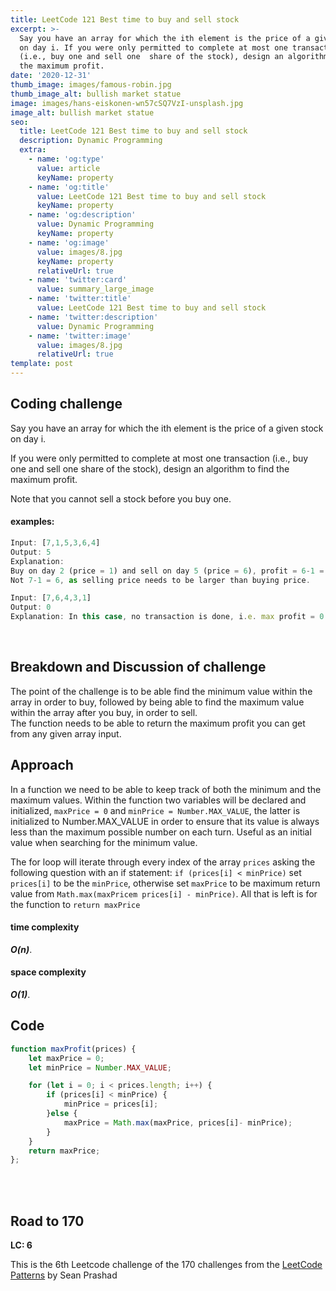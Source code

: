 ```yaml
---
title: LeetCode 121 Best time to buy and sell stock
excerpt: >-
  Say you have an array for which the ith element is the price of a given stock
  on day i. If you were only permitted to complete at most one transaction
  (i.e., buy one and sell one  share of the stock), design an algorithm to find
  the maximum profit.
date: '2020-12-31'
thumb_image: images/famous-robin.jpg
thumb_image_alt: bullish market statue
image: images/hans-eiskonen-wn57cSQ7VzI-unsplash.jpg
image_alt: bullish market statue
seo:
  title: LeetCode 121 Best time to buy and sell stock
  description: Dynamic Programming
  extra:
    - name: 'og:type'
      value: article
      keyName: property
    - name: 'og:title'
      value: LeetCode 121 Best time to buy and sell stock
      keyName: property
    - name: 'og:description'
      value: Dynamic Programming
      keyName: property
    - name: 'og:image'
      value: images/8.jpg
      keyName: property
      relativeUrl: true
    - name: 'twitter:card'
      value: summary_large_image
    - name: 'twitter:title'
      value: LeetCode 121 Best time to buy and sell stock
    - name: 'twitter:description'
      value: Dynamic Programming
    - name: 'twitter:image'
      value: images/8.jpg
      relativeUrl: true
template: post
---
```


## Coding challenge

Say you have an array for which the ith element is the price of a given stock on day i.

If you were only permitted to complete at most one transaction (i.e., buy one and sell one 
share of the stock), design an algorithm to find the maximum profit.

Note that you cannot sell a stock before you buy one.

#### examples:


```javascript
Input: [7,1,5,3,6,4]
Output: 5
Explanation: 
Buy on day 2 (price = 1) and sell on day 5 (price = 6), profit = 6-1 = 5. 
Not 7-1 = 6, as selling price needs to be larger than buying price.

Input: [7,6,4,3,1]
Output: 0
Explanation: In this case, no transaction is done, i.e. max profit = 0.

```
<br>

## Breakdown and Discussion of challenge

The point of the challenge is to be able find the minimum value within the array in order to buy, followed by being able to find the maximum value within the array after you buy, in order to sell. 
<br>The function needs to be able to return the maximum profit you can get from any given array input.


## Approach

In a function we need to be able to keep track of both the minimum and the maximum values. Within the function two variables will be declared and initialized, `maxPrice = 0` and `minPrice = Number.MAX_VALUE`, the latter is initialized to Number.MAX_VALUE in order to ensure that its value is always less than the maximum possible number on each turn. Useful as an initial value when searching for the minimum value.

The for loop will iterate through every index of the array `prices` asking the following question with an if statement: `if (prices[i] < minPrice)` set `prices[i]` to be the `minPrice`, otherwise set `maxPrice` to be maximum return value from `Math.max(maxPricem prices[i] - minPrice)`. All that is left is for the function to `return maxPrice`

#### time complexity

 _**O(n)**_.

#### space complexity

_***O(1)***_.

## Code

```javascript
function maxProfit(prices) {
    let maxPrice = 0;
    let minPrice = Number.MAX_VALUE;

    for (let i = 0; i < prices.length; i++) {
        if (prices[i] < minPrice) {
            minPrice = prices[i];
        }else {
            maxPrice = Math.max(maxPrice, prices[i]- minPrice);
        }
    }
    return maxPrice;
};
```

<br>
<br>

## Road to 170

**LC: 6**

This is the 6th Leetcode challenge of the 170 challenges from the [LeetCode Patterns](https://seanprashad.com/leetcode-patterns/) by Sean Prashad